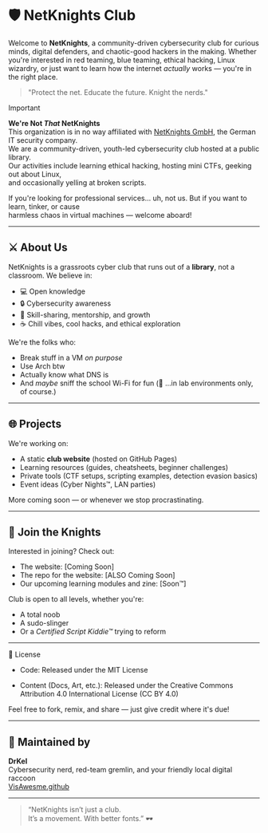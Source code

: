 # 🛡️ NetKnights Club

Welcome to **NetKnights**, a community-driven cybersecurity club for curious minds, digital defenders, and chaotic-good hackers in the making. Whether you're interested in red teaming, blue teaming, ethical hacking, Linux wizardry, or just want to learn how the internet *actually* works — you're in the right place.

> "Protect the net. Educate the future. Knight the nerds."

> [!IMPORTANT]
> **We're Not *That* NetKnights**  
> This organization is in no way affiliated with [NetKnights GmbH](https://netknights.it/en/), the German IT security company.  
> We are a community-driven, youth-led cybersecurity club hosted at a public library.  
> Our activities include learning ethical hacking, hosting mini CTFs, geeking out about Linux,  
> and occasionally yelling at broken scripts.  
>  
> If you're looking for professional services... uh, not us. But if you want to learn, tinker, or cause  
> harmless chaos in virtual machines — welcome aboard!


---

## ⚔️ About Us

NetKnights is a grassroots cyber club that runs out of a **library**, not a classroom. We believe in:
- 💻 Open knowledge
- 🔒 Cybersecurity awareness
- 🧠 Skill-sharing, mentorship, and growth
- ☕ Chill vibes, cool hacks, and ethical exploration

We're the folks who:
- Break stuff in a VM *on purpose*
- Use Arch btw
- Actually know what DNS is
- And *maybe* sniff the school Wi-Fi for fun (👀 ...in lab environments only, of course.)

---

## 🌐 Projects

We're working on:
- A static **club website** (hosted on GitHub Pages)
- Learning resources (guides, cheatsheets, beginner challenges)
- Private tools (CTF setups, scripting examples, detection evasion basics)
- Event ideas (Cyber Nights™, LAN parties)

More coming soon — or whenever we stop procrastinating.

---

## 🧠 Join the Knights

Interested in joining? Check out:
- The website: [Coming Soon]
- The repo for the website: [ALSO Coming Soon]
- Our upcoming learning modules and zine: [Soon™]

Club is open to all levels, whether you're:
- A total noob
- A sudo-slinger
- Or a *Certified Script Kiddie™* trying to reform

---

📜 License

- Code: Released under the MIT License

- Content (Docs, Art, etc.): Released under the Creative Commons Attribution 4.0 International License (CC BY 4.0)

Feel free to fork, remix, and share — just give credit where it's due!

---

## 🤖 Maintained by

**DrKel**  
Cybersecurity nerd, red-team gremlin, and your friendly local digital raccoon  
[VisAwesme.github](https://github.com/VisAwesme)

---
> “NetKnights isn’t just a club.  
> It’s a movement. With better fonts.” 🕶️
